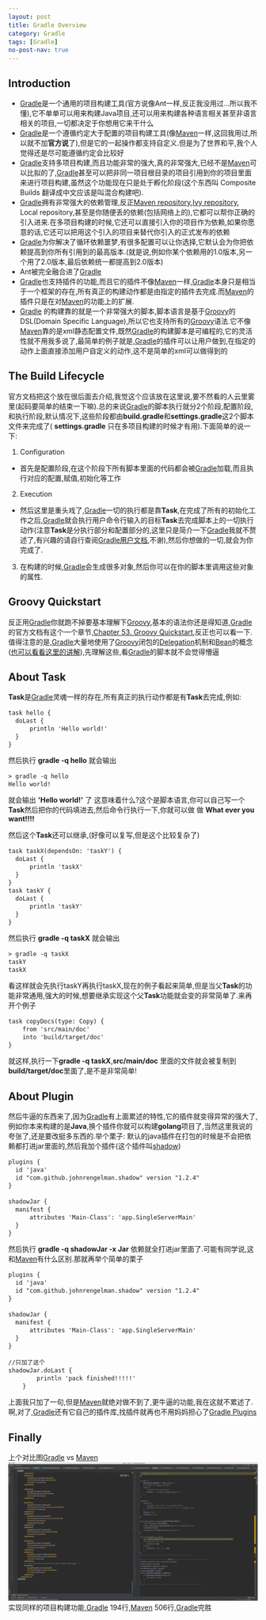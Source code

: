 ```yaml
---
layout: post
title: Gradle Overview
category: Gradle
tags: [Gradle]
no-post-nav: true
---
```


## Introduction
* [Gradle](https://gradle.org/)是一个通用的项目构建工具(官方说像Ant一样,反正我没用过...所以我不懂),它不单单可以用来构建Java项目,还可以用来构建各种语言相关甚至非语言相关的项目,一切都决定于你想用它来干什么
* [Gradle](https://gradle.org/)是一个遵循约定大于配置的项目构建工具(像[Maven](http://maven.apache.org/)一样,这回我用过,所以就不加**官方说**了),但是它的一起操作都支持自定义.但是为了世界和平,我个人觉得还是尽可能遵循约定会比较好
* [Gradle](https://gradle.org/)支持多项目构建,而且功能非常的强大,真的非常强大,已经不是[Maven](http://maven.apache.org/)可以比拟的了,[Gradle](https://gradle.org/)甚至可以把非同一项目根目录的项目引用到你的项目里面来进行项目构建,虽然这个功能现在只是处于孵化阶段(这个东西叫 Composite Builds 翻译成中文应该是叫混合构建吧).
* [Gradle](https://gradle.org/)拥有非常强大的依赖管理,反正[Maven repository](http://search.maven.org/),[Ivy repository](http://ant.apache.org/ivy/), Local repository,甚至是你随便丢的依赖(包括网络上的),它都可以帮你正确的引入进来.在多项目构建的时候,它还可以直接引入你的项目作为依赖,如果你愿意的话,它还可以把用这个引入的项目来替代你引入的正式发布的依赖
* [Gradle](https://gradle.org/)为你解决了循环依赖噩梦,有很多配置可以让你选择,它默认会为你把依赖提高到你所有引用到的最高版本.(就是说,例如你某个依赖用的1.0版本,另一个用了2.0版本,最后依赖统一都提高到2.0版本)
* Ant被完全融合进了[Gradle](https://gradle.org/)
* [Gradle](https://gradle.org/)也支持插件的功能,而且它的插件不像[Maven](http://maven.apache.org/)一样,[Gradle](https://gradle.org/)本身只是相当于一个框架的存在,所有真正的构建动作都是由指定的插件去完成.而[Maven](http://maven.apache.org/)的插件只是在对[Maven](http://maven.apache.org/)的功能上的扩展.
* [Gradle](https://gradle.org/) 的构建靠的就是一个非常强大的脚本,脚本语言是基于[Groovy](http://groovy-lang.org/)的DSL(Domain Specific Language),所以它也支持所有的[Groovy](http://groovy-lang.org/)语法.它不像[Maven](http://maven.apache.org/)靠的是xml静态配置文件,既然[Gradle](https://gradle.org/)的构建脚本是可编程的,它的灵活性就不用我多说了,最简单的例子就是,[Gradle](https://gradle.org/)的插件可以让用户做到,在指定的动作上面直接添加用户自定义的动作,这不是简单的xml可以做得到的


## The Build Lifecycle
官方文档把这个放在很后面去介绍,我觉这个应该放在这里说,要不然看的人云里雾里(起码要简单的结束一下嘛).总的来说[Gradle](https://gradle.org/)的脚本执行就分2个阶段,配置阶段,和执行阶段,默认情况下,这些阶段都由**build.gradle**和**settings.gradle**这2个脚本文件来完成了( **settings.gradle** 只在多项目构建的时候才有用).下面简单的说一下:

1. Configuration
  * 首先是配置阶段,在这个阶段下所有脚本里面的代码都会被[Gradle](https://gradle.org/)加载,而且执行对应的配置,赋值,初始化等工作
2. Execution
  * 然后这里是重头戏了,[Gradle](https://gradle.org/)一切的执行都是靠**Task**,在完成了所有的初始化工作之后,[Gradle](https://gradle.org/)就会执行用户命令行输入的目标**Task**去完成脚本上的一切执行动作(注意**Task**是分执行部分和配置部分的,这里只是简介一下[Gradle](https://gradle.org/)我就不赘述了,有兴趣的请自行查阅[Gradle用户文档](https://docs.gradle.org/current/userguide),不谢),然后你想做的一切,就会为你完成了.
3. 在构建的时候,[Gradle](https://gradle.org/)会生成很多对象,然后你可以在你的脚本里调用这些对象的属性.

## Groovy Quickstart
反正用[Gradle](https://gradle.org/)你就跑不掉要基本理解下[Groovy](http://groovy-lang.org/),基本的语法你还是得知道,[Gradle](https://gradle.org/)的官方文档有这个一个章节,[Chapter 53. Groovy Quickstart](https://docs.gradle.org/current/userguide/tutorial_groovy_projects.html),反正也可以看一下.值得注意的是,[Gradle](https://gradle.org/)大量地使用了[Groovy](http://groovy-lang.org/)闭包的[Delegation](http://groovy-lang.org/closures.html#closure-owner)机制和[Bean](http://groovy-lang.org/objectorientation.html)的概念([也可以看看这里的讲解](http://www.cnblogs.com/davenkin/p/gradle-learning-3.html)),先理解这些,看[Gradle](https://gradle.org/)的脚本就不会觉得懵逼

## About Task
**Task**是[Gradle](https://gradle.org/)灵魂一样的存在,所有真正的执行动作都是有**Task**去完成,例如:

```
task hello {
  doLast {
      println 'Hello world!'
  }
}
```
然后执行 **gradle -q hello** 就会输出

```
> gradle -q hello
Hello world!
```
就会输出 **'Hello world!'** 了
这意味着什么?这个是脚本语言,你可以自己写一个**Task**然后把你的代码填进去,然后命令行执行一下,你就可以做 做 **What ever you want!!!!**

然后这个**Task**还可以继承,(好像可以复写,但是这个比较复杂了)

```
task taskX(dependsOn: 'taskY') {
  doLast {
      println 'taskX'
  }
}
task taskY {
  doLast {
      println 'taskY'
  }
}
```
然后执行 **gradle -q taskX** 就会输出

```
> gradle -q taskX
taskY
taskX
```

看这样就会先执行taskY再执行taskX,现在的例子看起来简单,但是当父**Task**的功能非常通用,强大的时候,想要继承实现这个父**Task**功能就会变的非常简单了.来再开个例子

```
task copyDocs(type: Copy) {
    from 'src/main/doc'
    into 'build/target/doc'
}
```
就这样,执行一下**gradle -q taskX**,**src/main/doc** 里面的文件就会被复制到 **build/target/doc**里面了,是不是非常简单!

## About Plugin
然后牛逼的东西来了,因为[Gradle](https://gradle.org/)有上面累述的特性,它的插件就变得异常的强大了,例如你本来构建的是**Java**,换个插件你就可以构建**golang**项目了,当然这里我说的夸张了,还是要改挺多东西的.举个栗子:
默认的java插件在打包的时候是不会把依赖都打进jar里面的,然后我加个插件(这个插件叫[shadow](https://plugins.gradle.org/plugin/com.github.johnrengelman.shadow))

```
plugins {
  id 'java'
  id "com.github.johnrengelman.shadow" version "1.2.4"
}

shadowJar {
  manifest {
      attributes 'Main-Class': 'app.SingleServerMain'
  }
}
```
然后执行 **gradle -q shadowJar -x Jar** 依赖就全打进jar里面了.可能有同学说,这和[Maven](http://maven.apache.org/)有什么区别.那就再举个简单的栗子

```
plugins {
  id 'java'
  id "com.github.johnrengelman.shadow" version "1.2.4"
}

shadowJar {
  manifest {
      attributes 'Main-Class': 'app.SingleServerMain'
  }
}

//只加了这个
shadowJar.doLast {
        println 'pack finished!!!!!'
    }
```
上面我只加了一句,但是[Maven](http://maven.apache.org/)就绝对做不到了,更牛逼的功能,我在这就不累述了.
啊,对了,[Gradle](https://gradle.org/)还有它自己的插件库,找插件就再也不用妈妈担心了[Gradle Plugins](https://plugins.gradle.org)


## Finally
  上个对比图[Gradle](https://gradle.org/) vs [Maven](http://maven.apache.org/)
  ![gradle_vs_maven](/assets/images/gradle_vs_maven.png)实现同样的项目构建功能,[Gradle](https://gradle.org/) 194行,[Maven](http://maven.apache.org/) 506行,[Gradle](https://gradle.org/)完胜
